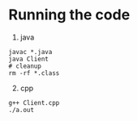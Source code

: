 # Running the code 

1. java

```
javac *.java
java Client
# cleanup
rm -rf *.class 
```

2. cpp

```
g++ Client.cpp
./a.out
```